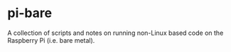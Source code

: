# pi-bare

A collection of scripts and notes on running non-Linux based code on the Raspberry Pi (i.e. bare metal).

